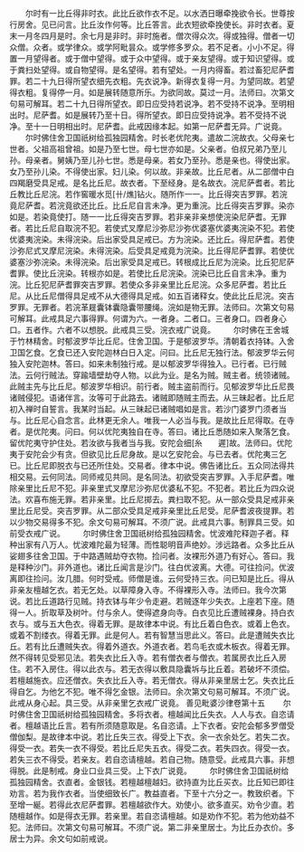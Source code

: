 <!-- { "loadSidebar": true } -->
　　尔时有一比丘得非时衣。此比丘欲作衣不足。以水洒日曝牵挽欲令长。世尊按行房舍。见已问言。比丘汝作何等。比丘答言。此衣短欲牵挽使长。非时衣者。夏末一月冬四月是时。余七月是非时。非时施者。僧次得众次。得或独得。僧者一切众僧。众者。或学律众。或学阿毗昙众。或学修多罗众。若不足者。小小不足。得置一月望得者。或于僧中望得。或于众中望得。或于亲友望得。或于知识望得。或于粪扫处望得。或自物望得。是名望得。若有望处。一月内得畜。若过畜犯尼萨耆罪。若二十九日得所望衣细先衣粗。先衣说净。新得衣复得一月。为望同故。若望得衣粗。复得停一月。如是展转随意所乐。为欲同故。莫过一月。法师曰。次第文句易可解耳。若二十九日得所望衣。即日应受持若说净。若不受持不说净。至明相出时。尼萨耆。如是展转乃至十日。得所望衣。即日应受持说净。若不受持不说净。至十一日明相出时。尼萨耆。此戒因缘本起。如第一尼萨耆无异。广说竟。
　　尔时佛住舍卫国祇树给孤独园精舍。时长老优陀夷。遣故二浣故衣。父母亲七世者。父祖高祖曾祖。如是乃至七世。母七世亦如是。父亲者。伯叔兄弟乃至儿孙。母亲者。舅姨乃至儿孙七世。悉是母亲。若女乃至孙。悉是亲也。得使出家。女乃至孙儿染。不得使出家。妇儿染。何以故。非亲故。比丘尼者。从二部僧中白四羯磨受具足戒。是名比丘尼。故衣者。下至经身。是名故衣。浣尼萨耆者。若比丘教比丘尼浣。若作窖暖水觅[卄/燋]钻火。随所作一一。比丘得突吉罗罪。若浣竟尼萨耆。若浣竟欲还比丘。比丘尼自言未净。更为重浣。比丘得突吉罗罪。染亦如是。若染竟使打。随一一比丘得突吉罗罪。若非亲非亲想使浣染尼萨耆。无罪者。若比丘尼自取浣不犯。若使式叉摩尼沙弥尼沙弥优婆塞优婆夷浣染不犯。若使优婆夷浣染。未得浣染。后出家受具足戒已。方为浣染。还比丘。得尼萨耆。若使沙弥尼式叉摩尼浣染。未得浣染。后受具足戒竟为浣染。比丘得尼萨耆罪。若使优婆塞沙弥浣染。未得浣染。后出家受具足戒已。转根成比丘尼为浣染。比丘犯尼萨耆罪。使比丘浣染。转根亦如是。若使比丘尼浣染。浣染已比丘自言未净。重为浣。比丘犯尼萨耆罪突吉罗罪。若使众多非亲里比丘尼浣。众多尼萨耆。若比丘尼。从比丘尼僧得具足戒不从大德得具足戒。如五百诸释女。使此比丘尼浣。突吉罗罪。无罪者。若浣革屣囊钵囊隐囊带腰绳。浣如是物无罪。法师曰。次第文句易可解耳。此戒具足六事得罪。何谓为六。一者身。二者口。三者身口。四者身心口。五者作。六者不以想脱。此戒具三受。浣衣戒广说竟。
　　尔时佛在王舍城于竹林精舍。时郁波罗华比丘尼。住舍卫国。于是郁波罗华。清朝着衣持钵。入舍卫国乞食。乞食已还入安陀迦林白日入定。问曰。比丘尼无独行法。郁波罗华云何独入安陀迦林。答曰。如来未制独行戒。是以郁波罗华得独入。已行者。已行贼法。云何行贼法。穿踰墙壁劫夺人物。以此为业。是名为贼。贼主者。统领诸贼。此贼主先与比丘尼。郁波罗华相识。前行者。贼主盗前而行。见郁波罗华比丘尼畏诸贼侵犯。语诸伴言。汝等可于此路去。诸贼即随贼主而去。从三昧起者。比丘尼初入禅时自誓言。我某时当起。从三昧起已诸贼唱如是言。若沙门婆罗门须者当与。比丘尼心自念言。此林更无余人。唯我一人必当与我。是故比丘尼得取。在寺者。是优陀夷。问曰。何以优陀夷独自在寺。答曰。诸比丘悉随如来入聚落乞食。留优陀夷守护住处。若汝欲与我者当与我。安陀会细[糸　　遲]故。法师曰。优陀夷于安陀会少有贪。但欲见比丘尼身故。是以乞安陀会。与已去者。优陀夷三乞已。比丘尼即脱衣与已还所住处。交易者。律本中说。佛告诸比丘。五众同法得共相交易。云何同法。同师戒见共同。是名同法。初欲受突吉罗罪。入手尼萨耆。唯除亲里比丘尼不犯。非亲里式叉摩尼沙弥尼优婆私不犯。不犯者。若比丘为四众说法。欢喜布施无罪。若非亲里。比丘尼掷去。粪扫取不犯。从一部众受具足戒非亲里比丘尼受。突吉罗罪。从二部众受具足戒非亲里比丘尼受。尼萨耆波夜提罪。若以少物交易得多不犯。余文句易可解耳。不须广说。此戒具六事。制罪具三受。如前受衣戒广说。
　　尔时佛住舍卫国祇树给孤独园精舍。忧波难陀释迦子者。释种出家有八万人。忧波难陀最为轻薄。而性聪明音声绝妙。涉远路者。众多比丘从娑翅多往舍卫国。于中路遇贼劫夺衣物。捡问者。汝裸形外道乃有好心。答曰。我是释种沙门。非外道也。诸比丘闻言是沙门。往白优波离。大德。可往捡问。优波离即往捡问。汝几腊。何时受戒。师僧是谁。云何受持三衣。问已知是比丘。得从非亲友檀越乞衣。若无乞处。以草障身入寺。不得裸形入寺。法师曰。我今次第说。若比丘道路行见贼。持衣钵与年少令走避。若贼逐年少失衣。上座若下座。随得一人。折取草及树叶。付与余人。使得遮身向寺。白衣见比丘遭贼裸身。持白衣衣与。或与五大色衣。得着无罪。是故律本中说。有比丘着白色衣。或着上色衣。或着不割缕衣。得着无罪。此是何人。若有智慧当思此义。答曰。此是遭贼失衣比丘。若有比丘遭贼失衣。得着外道衣。外道衣者。若鸟毛衣或木板衣。得着无罪。然不得转见受邪见法。若失衣比丘入寺。若有僧衣者与僧衣。若属房衣比丘入房住。若不入房住。得以此衣与。若无衣得以敷具隐囊坼与比丘着。若破坏不须偿。若檀越施衣。应还僧衣。失衣比丘入寺。若无僧衣。得从非亲里居士乞。失衣比丘得自乞。为他乞不犯。唯不得乞金银。法师曰。余次第文句易可解耳。不须广说。此戒从身心起。具三受。从非亲里乞衣戒广说竟。
善见毗婆沙律卷第十五
　　尔时佛住舍卫国祇树给孤独园精舍。多将衣者。檀越闻比丘失衣。人人与衣。自恣请者。檀越语比丘言。若有所须随意取是。名自恣请。上下衣者。安陀会郁多罗僧受僧伽梨。是故律本中说。若比丘失三衣。得受上下衣。余一衣余处乞。若失二衣。得受一衣。若失一衣不得受。若比丘尼失五衣。得受二衣。若失四衣。得受一衣。若失三衣不得受。若亲友。若自恣请檀越。若自己物。随意受。此戒具六事。非想得脱。此是制戒。身业口业具三受。上下衣广说竟。
　　尔时佛住舍卫国祇树给孤独园精舍。衣直者。金银钱。若檀越檀越妇。欲持直为比丘买衣。比丘知已即往劝言。若为我作衣者。当使细致长广。教益直者。下至十六分之一。教致织者。下至增一綖。若得此衣尼萨耆罪。若檀越欲作大。劝使小。欲多直买。劝令少直。若随檀越作。如是得衣无罪。若亲里。若自恣请檀越。如是劝作不犯。若为他劝益不犯。法师曰。次第文句易可解耳。不须广说。第二非亲里居士。为比丘办衣价。多居士为异。余文句如前戒说。
